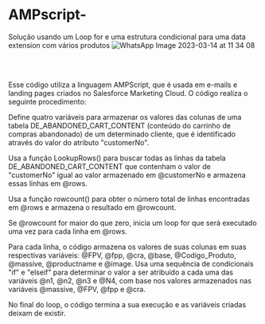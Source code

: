 # AMPscript-
Solução usando um Loop for e uma estrutura condicional para uma data extension com vários produtos 
![WhatsApp Image 2023-03-14 at 11 34 08](https://user-images.githubusercontent.com/101661686/225035252-8ce1cd9c-5353-4cde-aae0-72b44fae7f06.jpeg)

<br>
<br>

<p>Esse código utiliza a linguagem AMPScript, que é usada em e-mails e landing pages criados no Salesforce Marketing Cloud. O código realiza o seguinte procedimento:

Define quatro variáveis para armazenar os valores das colunas de uma tabela DE_ABANDONED_CART_CONTENT (conteúdo do carrinho de compras abandonado) de um determinado cliente, que é identificado através do valor do atributo "customerNo".
  
Usa a função LookupRows() para buscar todas as linhas da tabela DE_ABANDONED_CART_CONTENT que contenham o valor de "customerNo" igual ao valor armazenado em @customerNo e armazena essas linhas em @rows.
  
Usa a função rowcount() para obter o número total de linhas encontradas em @rows e armazena o resultado em @rowcount.
  
Se @rowcount for maior do que zero, inicia um loop for que será executado uma vez para cada linha em @rows.
  
Para cada linha, o código armazena os valores de suas colunas em suas respectivas variáveis: @FPV, @fpp, @cra, @base, @Codigo_Produto, @massive, @productname e @image.
Usa uma sequência de condicionais "if" e "elseif" para determinar o valor a ser atribuído a cada uma das variáveis @n1, @n2, @n3 e @N4, com base nos valores armazenados nas variáveis @massive, @FPV, @fpp e @cra.
  
No final do loop, o código termina a sua execução e as variáveis criadas deixam de existir.</p>
